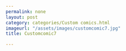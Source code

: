 ```yaml
---
permalink: none
layout: post
category: categories/Custom comics.html
imageurl: "/assets/images/customcomic7.jpg"
title: Customcomic7

---
```

